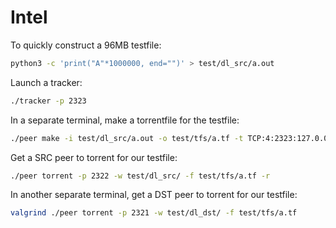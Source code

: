 # Intel
To quickly construct a 96MB testfile: 
```bash
python3 -c 'print("A"*1000000, end="")' > test/dl_src/a.out
```

Launch a tracker:
```bash
./tracker -p 2323
```

In a separate terminal, make a torrentfile for the testfile:
```bash
./peer make -i test/dl_src/a.out -o test/tfs/a.tf -t TCP:4:2323:127.0.0.1
```

Get a SRC peer to torrent for our testfile:
```bash
./peer torrent -p 2322 -w test/dl_src/ -f test/tfs/a.tf -r
```

In another separate terminal, get a DST peer to torrent for our testfile:
```bash
valgrind ./peer torrent -p 2321 -w test/dl_dst/ -f test/tfs/a.tf
```